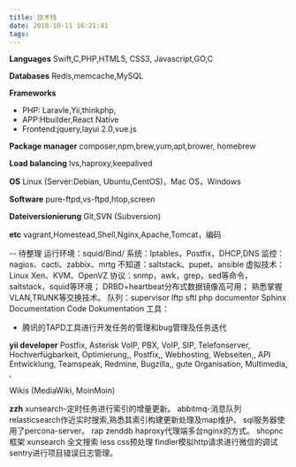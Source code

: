 ```yaml
---
title: 技术栈
date: 2018-10-11 16:21:41
tags:
---
```


**Languages**
Swift,C,PHP,HTML5, CSS3, Javascript,GO,C

**Databases**
Redis,memcache,MySQL

**Frameworks**

* PHP: Laravle,Yii,thinkphp,
* APP:Hbuilder,React Native
* Frontend:jquery,layui 2.0,vue.js

**Package manager**
composer,npm,brew,yum,apt,brower, homebrew

**Load balancing**
lvs,haproxy,keepalived

**OS**
Linux (Server:Debian, Ubuntu,CentOS)，Mac OS，Windows

**Software**
pure-ftpd,vs-ftpd,htop,screen

**Dateiversionierung**
Git,SVN (Subversion)

**etc**
vagrant,Homestead,Shell,Nginx,Apache,Tomcat，编码

--
待整理
运行环境：squid/Bind/
系统：Iptables，Postfix，DHCP,DNS
监控：nagios、cacti、zabbix、mrtg
不知道：saltstack、pupet、ansible
虚拟技术：Linux Xen、KVM、OpenVZ
协议：snmp，awk，grep，sed等命令，
saltstack，squid等环境；
DRBD+heartbeat分布式数据镜像高可用；
熟悉掌握VLAN,TRUNK等交换技术。
队列：supervisor
lftp
sftl
php documentor
 Sphinx Documentation
 Code Dokumentation
 工具：
 
 - 腾讯的TAPD工具进行开发任务的管理和bug管理及任务迭代
 
 **yii developer**
 Postfix, Asterisk VoIP, PBX, VoIP, SIP, Telefonserver, Hochverfügbarkeit, Optimierung,, Postfix,, Webhosting, Webseiten,, API Entwicklung, Teamspeak,  Redmine, Bugzilla,, gute Organisation, Multimedia, , 
 
 Wikis (MediaWiki, MoinMoin)
 

**zzh**
xunsearch-定时任务进行索引的增量更新。
abbitmq-消息队列
relasticsearch作近实时搜索,熟悉其索引构建更新处理及map维护。
sql服务器使用了percona-server。
rap
zenddb
haproxy代理端多台nginx的方式。
shopnc框架
xunsearch 全文搜索
less css预处理
findler模拟http请求进行微信的调试
sentry进行项目错误日志管理。


